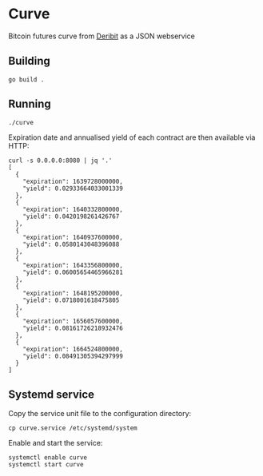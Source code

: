 # Curve

Bitcoin futures curve from [Deribit](https://www.deribit.com/) as a JSON
webservice

## Building

	go build .

## Running

	./curve

Expiration date and annualised yield of each contract are then available via
HTTP:

	curl -s 0.0.0.0:8080 | jq '.'
	[
	  {
		"expiration": 1639728000000,
		"yield": 0.02933664033001339
	  },
	  {
		"expiration": 1640332800000,
		"yield": 0.0420198261426767
	  },
	  {
		"expiration": 1640937600000,
		"yield": 0.0580143048396088
	  },
	  {
		"expiration": 1643356800000,
		"yield": 0.06005654465966281
	  },
	  {
		"expiration": 1648195200000,
		"yield": 0.0718001618475805
	  },
	  {
		"expiration": 1656057600000,
		"yield": 0.08161726218932476
	  },
	  {
		"expiration": 1664524800000,
		"yield": 0.08491305394297999
	  }
	]

## Systemd service

Copy the service unit file to the configuration directory:

	cp curve.service /etc/systemd/system

Enable and start the service:

	systemctl enable curve
	systemctl start curve

